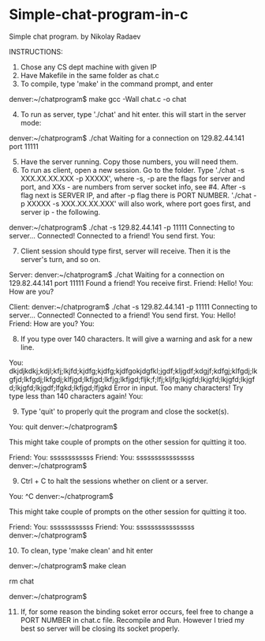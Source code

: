 # Simple-chat-program-in-c

Simple chat program. by Nikolay Radaev

INSTRUCTIONS:

1. Chose any CS dept machine with given IP
2. Have Makefile in the same folder as chat.c
3. To compile, type 'make' in the command prompt, and enter

denver:~/chatprogram$ make
gcc -Wall chat.c -o chat

4. To run as server, type './chat' and hit enter. this will start in the server mode:

denver:~/chatprogram$ ./chat
Waiting for a connection on
129.82.44.141 port 11111

5. Have the server running. Copy those numbers, you will need them.
6. To run as client, open a new session. Go to the folder. Type './chat -s XXX.XX.XX.XXX -p XXXXX', where -s, -p are the flags for server and port, and XXs - are numbers from server socket info, see #4. After -s flag next is SERVER IP, and after -p flag there is PORT NUMBER. './chat -p XXXXX -s XXX.XX.XX.XXX' will also work, where port goes first, and server ip - the following.

denver:~/chatprogram$ ./chat -s 129.82.44.141 -p 11111
Connecting to server...
Connected!
Connected to a friend! You send first.
You:

7. Client session should type first, server will receive. Then it is the server's turn, and so on.

Server:
denver:~/chatprogram$ ./chat
Waiting for a connection on
129.82.44.141 port 11111
Found a friend! You receive first.
Friend: Hello!
You: How are you?

Client:
denver:~/chatprogram$ ./chat -s 129.82.44.141 -p 11111
Connecting to server...
Connected!
Connected to a friend! You send first.
You: Hello!
Friend: How are you?
You:

8. If you type over 140 characters. It will give a warning and ask for a new line.

You: dkjdjkdkj;kdjl;kfj;lkjfd;kjdfg;kjdfg;kjdfgokjdgfkl;jgdf;kljgdf;kdgjf;kdfgj;klfgdj;lkgfjd;lkfgdj;lkfgdj;klfjgd;lkfjgd;lkfjg;lkfjgd;fljk;f;lfj;kljfg;lkjgfd;lkjgfd;lkjgfd;lkjgfd;lkjgfd;lkjgdf;lfgkd;lkfjgd;lfjgkd
Error in input. Too many characters! Try type less than 140 characters again!
You:


9. Type 'quit' to properly quit the program and close the socket(s).

You: quit
denver:~/chatprogram$

This might take couple of prompts on the other session for quitting it too.

Friend: You: ssssssssssss
Friend: You: ssssssssssssssss
denver:~/chatprogram$

9. Ctrl + C to halt the sessions whether on client or a server.

You: ^C
denver:~/chatprogram$

This might take couple of prompts on the other session for quitting it too.

Friend: You: ssssssssssss
Friend: You: ssssssssssssssss
denver:~/chatprogram$

10. To clean, type 'make clean' and hit enter

denver:~/chatprogram$ make clean

rm chat

denver:~/chatprogram$


11. If, for some reason the binding soket error occurs, feel free to change a PORT NUMBER in chat.c file. Recompile and Run. However I tried my best so server will be closing its socket properly.
